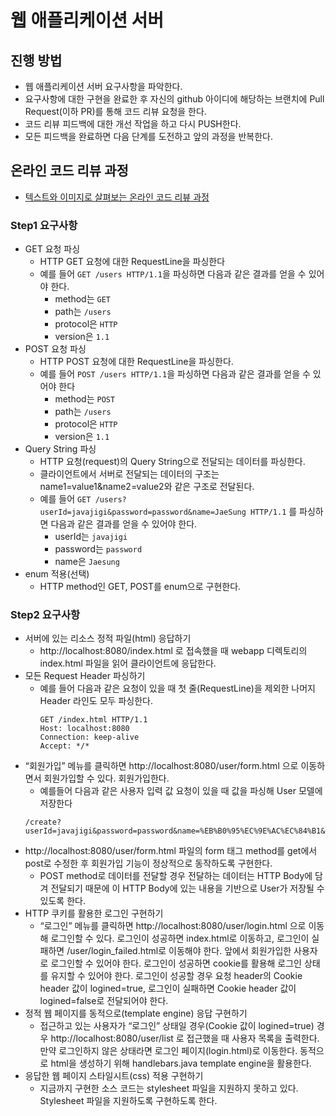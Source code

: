 # 웹 애플리케이션 서버

## 진행 방법

* 웹 애플리케이션 서버 요구사항을 파악한다.
* 요구사항에 대한 구현을 완료한 후 자신의 github 아이디에 해당하는 브랜치에 Pull Request(이하 PR)를 통해 코드 리뷰 요청을 한다.
* 코드 리뷰 피드백에 대한 개선 작업을 하고 다시 PUSH한다.
* 모든 피드백을 완료하면 다음 단계를 도전하고 앞의 과정을 반복한다.

## 온라인 코드 리뷰 과정

* [텍스트와 이미지로 살펴보는 온라인 코드 리뷰 과정](https://github.com/next-step/nextstep-docs/tree/master/codereview)

### Step1 요구사항

- GET 요청 파싱
    - HTTP GET 요청에 대한 RequestLine을 파싱한다
    - 예를 들어 `GET /users HTTP/1.1`을 파싱하면 다음과 같은 결과를 얻을 수 있어야 한다.
        - method는 `GET`
        - path는 `/users`
        - protocol은 `HTTP`
        - version은 `1.1`
- POST 요청 파싱
    - HTTP POST 요청에 대한 RequestLine을 파싱한다.
    - 예를 들어 `POST /users HTTP/1.1`을 파싱하면 다음과 같은 결과를 얻을 수 있어야 한다
        - method는 `POST`
        - path는 `/users`
        - protocol은 `HTTP`
        - version은 `1.1`
- Query String 파싱
    - HTTP 요청(request)의 Query String으로 전달되는 데이터를 파싱한다.
    - 클라이언트에서 서버로 전달되는 데이터의 구조는 name1=value1&name2=value2와 같은 구조로 전달된다.
    - 예를 들어 `GET /users?userId=javajigi&password=password&name=JaeSung HTTP/1.1` 를 파싱하면 다음과 같은 결과를 얻을 수 있어야 한다.
        - userId는 `javajigi`
        - password는 `password`
        - name은 `Jaesung`
- enum 적용(선택)
    - HTTP method인 GET, POST를 enum으로 구현한다.

### Step2 요구사항

- 서버에 있는 리소스 정적 파일(html) 응답하기
    - http://localhost:8080/index.html 로 접속했을 때 webapp 디렉토리의 index.html 파일을 읽어 클라이언트에 응답한다.
- 모든 Request Header 파싱하기
    - 예를 들어 다음과 같은 요청이 있을 때 첫 줄(RequestLine)을 제외한 나머지 Header 라인도 모두 파싱한다.
      ```
      GET /index.html HTTP/1.1
      Host: localhost:8080
      Connection: keep-alive
      Accept: */* 
      ```
- “회원가입” 메뉴를 클릭하면 http://localhost:8080/user/form.html 으로 이동하면서 회원가입할 수 있다. 회원가입한다.
    - 예를들어 다음과 같은 사용자 입력 값 요청이 있을 때 값을 파싱해 User 모델에 저장한다
  ```
  /create?userId=javajigi&password=password&name=%EB%B0%95%EC%9E%AC%EC%84%B1&email=javajigi%40slipp.net
  ```
- http://localhost:8080/user/form.html 파일의 form 태그 method를 get에서 post로 수정한 후 회원가입 기능이 정상적으로 동작하도록 구현한다.
    - POST method로 데이터를 전달할 경우 전달하는 데이터는 HTTP Body에 담겨 전달되기 때문에 이 HTTP Body에 있는 내용을 기반으로 User가 저장될 수 있도록 한다.
- HTTP 쿠키를 활용한 로그인 구현하기
    - “로그인” 메뉴를 클릭하면 http://localhost:8080/user/login.html 으로 이동해 로그인할 수 있다. 로그인이 성공하면 index.html로 이동하고, 로그인이 실패하면
      /user/login_failed.html로 이동해야 한다. 앞에서 회원가입한 사용자로 로그인할 수 있어야 한다. 로그인이 성공하면 cookie를 활용해 로그인 상태를 유지할 수 있어야 한다. 로그인이
      성공할 경우 요청 header의 Cookie header 값이 logined=true, 로그인이 실패하면 Cookie header 값이 logined=false로 전달되어야 한다.
- 정적 웹 페이지를 동적으로(template engine) 응답 구현하기
    - 접근하고 있는 사용자가 “로그인” 상태일 경우(Cookie 값이 logined=true) 경우 http://localhost:8080/user/list 로 접근했을 때 사용자 목록을 출력한다. 만약
      로그인하지 않은 상태라면 로그인 페이지(login.html)로 이동한다. 동적으로 html을 생성하기 위해 handlebars.java template engine을 활용한다.
- 응답한 웹 페이지 스타일시트(css) 적용 구현하기
    - 지금까지 구현한 소스 코드는 stylesheet 파일을 지원하지 못하고 있다. Stylesheet 파일을 지원하도록 구현하도록 한다.




